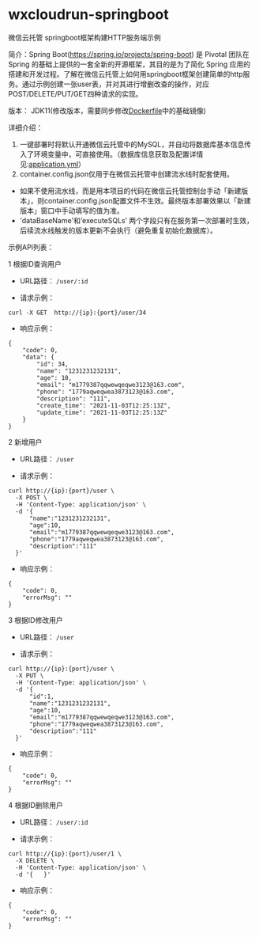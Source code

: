 # wxcloudrun-springboot
微信云托管 springboot框架构建HTTP服务端示例

简介：Spring Boot(https://spring.io/projects/spring-boot) 是 Pivotal 团队在 Spring 的基础上提供的一套全新的开源框架，其目的是为了简化 Spring 应用的搭建和开发过程。了解在微信云托管上如何用springboot框架创建简单的http服务。通过示例创建一张user表，并对其进行增删改查的操作，对应POST/DELETE/PUT/GET四种请求的实现。

版本： JDK11(修改版本，需要同步修改[Dockerfile](https://github.com/WeixinCloud/wxcloudrun-springboot/blob/main/Dockerfile)中的基础镜像)

详细介绍：
1. 一键部署时将默认开通微信云托管中的MySQL，并自动将数据库基本信息传入了环境变量中，可直接使用。（数据库信息获取及配置详情见:[application.yml](https://github.com/WeixinCloud/wxcloudrun-springboot/blob/main/src/main/resources/application.yml)）
2. container.config.json仅用于在微信云托管中创建流水线时配套使用。
  * 如果不使用流水线，而是用本项目的代码在微信云托管控制台手动「新建版本」，则container.config.json配置文件不生效。最终版本部署效果以「新建版本」窗口中手动填写的值为准。
  * 'dataBaseName'和‘executeSQLs’ 两个字段只有在服务第一次部署时生效，后续流水线触发的版本更新不会执行（避免重复初始化数据库）。


示例API列表：

1 根据ID查询用户

* URL路径：
  ```/user/:id```
  
* 请求示例：
```
curl -X GET  http://{ip}:{port}/user/34
```

* 响应示例：
```
{
    "code": 0,
    "data": {
        "id": 34,
        "name": "1231231232131",
        "age": 10,
        "email": "m1779387qqwewqeqwe3123@163.com",
        "phone": "1779aqweqwea3873123@163.com",
        "description": "111",
        "create_time": "2021-11-03T12:25:13Z",
        "update_time": "2021-11-03T12:25:13Z"
    }
}
```


2 新增用户

* URL路径：
  ```/user```
  
* 请求示例：
```
curl http://{ip}:{port}/user \
  -X POST \
  -H 'Content-Type: application/json' \
  -d '{  
      "name":"1231231232131",
      "age":10,
      "email":"m1779387qqwewqeqwe3123@163.com",
      "phone":"1779aqweqwea3873123@163.com",
      "description":"111"
  }'
```

* 响应示例：
```
{
    "code": 0,
    "errorMsg": ""
}
```

3 根据ID修改用户

* URL路径：
  ```/user```
  
* 请求示例：
```
curl http://{ip}:{port}/user \
  -X PUT \
  -H 'Content-Type: application/json' \
  -d '{  
      "id":1,
      "name":"1231231232131",
      "age":10,
      "email":"m1779387qqwewqeqwe3123@163.com",
      "phone":"1779aqweqwea3873123@163.com",
      "description":"111"
  }'
```

* 响应示例：
```
{
    "code": 0,
    "errorMsg": ""
}
```

4 根据ID删除用户

* URL路径：
  ```/user/:id```
  
* 请求示例：
```
curl http://{ip}:{port}/user/1 \
  -X DELETE \
  -H 'Content-Type: application/json' \
  -d '{   }'
```

* 响应示例：
```
{
    "code": 0,
    "errorMsg": ""
}
```